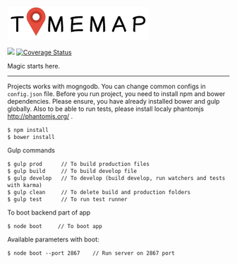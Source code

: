 ![Timemap logo](https://github.com/georgelviv/timeMap/blob/master/app/front/static/time_logo--black.png)

[<img src="https://travis-ci.org/georgelviv/timeMap.svg?branch=master">](https://travis-ci.org/georgelviv/timeMap)
[![Coverage Status](https://coveralls.io/repos/github/georgelviv/timeMap/badge.svg?branch=Coveralls)](https://coveralls.io/github/georgelviv/timeMap?branch=Coveralls)


Magic starts here.

-----

Projects works with mogngodb. You can change common configs in `config.json` file.
Before you run project, you need to install npm and bower dependencies.
Please ensure, you have already installed bower and gulp globally.
Also to be able to run tests, please install localy phantomjs
http://phantomjs.org/ .
```
$ npm install
$ bower install
```

Gulp commands
```
$ gulp prod      // To build production files
$ gulp build     // To build develop file
$ gulp develop   // To develop (build develop, run watchers and tests with karma)
$ gulp clean     // To delete build and production folders
$ gulp test      // To run test runner
```

To boot backend part of app
```
$ node boot     // To boot app
```
Available parameters with boot:
```
$ node boot --port 2867    // Run server on 2867 port
```
